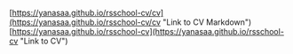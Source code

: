 [https://yanasaa.github.io/rsschool-cv/cv](https://yanasaa.github.io/rsschool-cv/cv "Link to CV Markdown")
[https://yanasaa.github.io/rsschool-cv](https://yanasaa.github.io/rsschool-cv "Link to CV")
